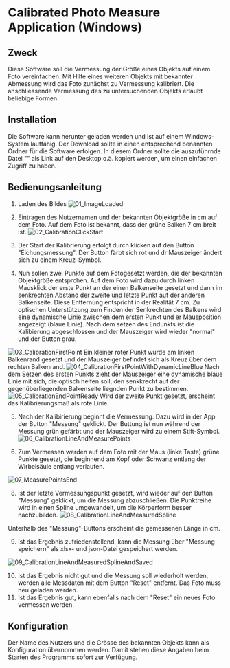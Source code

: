 # Calibrated Photo Measure Application (Windows)

## Zweck

Diese Software soll die Vermessung der Größe eines Objekts auf einem Foto vereinfachen.
Mit Hilfe eines weiteren Objekts mit bekannter Abmessung wird das Foto zunächst zu Vermessung kalibriert.
Die anschliessende Vermessung des zu untersuchenden Objekts erlaubt beliebige Formen.

## Installation

Die Software kann herunter geladen werden und ist auf einem Windows-System lauffähig.
Der Download sollte in einen entsprechend benannten Ordner für die Software erfolgen.
In diesem Ordner sollte die auszuführnde Datei "" als Link auf den Desktop o.ä. kopiert werden, 
um einen einfachen Zugriff zu haben.


## Bedienungsanleitung

1. Laden des Bildes
![01_ImageLoaded](https://github.com/user-attachments/assets/19b93d0e-237f-4ef9-a1a9-bbe2c495fc38)

2. Eintragen des Nutzernamen und der bekannten Objektgröße in cm auf dem Foto. Auf dem Foto ist bekannt, dass der grüne Balken 7 cm breit ist.
![02_CalibrationClickStart](https://github.com/user-attachments/assets/97a30a7b-4b9b-4c13-abf3-25b399846994)

3. Der Start der Kalibrierung erfolgt durch klicken auf den Button "Eichungsmessung". Der Button färbt sich rot und dr Mauszeiger ändert sich zu einem Kreuz-Symbol.
 
4. Nun sollen zwei Punkte auf dem Fotogesetzt werden, die der bekannten Objektgröße entsprchen. Auf dem Foto wird dazu durch linken Mausklick der erste Punkt an der einen Balkenseite gesetzt und dann im senkrechten Abstand der zweite und letzte Punkt auf der anderen Balkenseite. Diese Entfernung entspricht in der Realität 7 cm. Zu optischen Unterstützung zum Finden der Senkrechten des Balkens wird eine dynamische Linie zwischen dem ersten Punkt und er Mausposition angezeigt (blaue Linie). Nach dem setzen des Endunkts ist die Kalibierung abgeschlossen und der Mauszeiger wird wieder "normal" und der Button grau.

![03_CalibrationFirstPoint](https://github.com/user-attachments/assets/8ea3ddbe-cb68-4848-909d-67ccc9482c96)
Ein kleiner roter Punkt wurde am linken Balkenrand gesetzt und der Mauszeiger befindet sich als Kreuz über dem rechten Balkenrand.
![04_CalibrationFirstPointWithDynamicLineBlue](https://github.com/user-attachments/assets/950a3a48-91c8-4ecf-93f7-a70073d21edb)
Nach dem Setzen des ersten Punkts zieht der Mauszeiger eine dynamische blaue Linie mit sich, die optisch helfen soll, den senkkrecht auf der gegenüberliegenden Balkenseite liegnden Punkt zu bestimmen.
![05_CalibrationEndPointReady](https://github.com/user-attachments/assets/82b60ec2-c2d7-4e2b-9e35-5ba3cb9c13fd)
Wird der zweite Punkt gesetzt, erscheint das Kalibrierungsmaß als rote Linie.

5. Nach der Kalibirierung beginnt die Vermessung. Dazu wird in der App der Button "Messung" geklickt. Der Buttung ist nun während der Messung grün gefärbt und der Mauszeiger wird zu einem Stift-Symbol.
![06_CalibrationLineAndMeasurePoints](https://github.com/user-attachments/assets/15d90a3f-e2fe-417b-88ec-89f9d4fba555)

7. Zum Vermessen werden auf dem Foto mit der Maus (linke Taste) grüne Punkte gesetzt, die beginnend am Kopf oder Schwanz entlang der Wirbelsäule entlang verlaufen.

![07_MeasurePointsEnd](https://github.com/user-attachments/assets/8e9cd606-09d9-483c-809c-db87b7b48982)

8. Ist der letzte Vermessungspunkt gesetzt, wird wieder auf den Button "Messung" geklickt, um die Messung abzuschließen. Die Punktreihe wird in einen Spline umgewandelt, um die Körperform besser nachzubilden.
![08_CalibrationLineAndMeasuredSpline](https://github.com/user-attachments/assets/2fe13101-6623-417a-8b3f-892c749ba8b7)

Unterhalb des "Messung"-Buttons erscheint die gemessenen Länge in cm.

9. Ist das Ergebnis zufriedenstellend, kann die Messung über "Messung speichern" als xlsx- und json-Datei gespeichert werden.

![09_CalibrationLineAndMeasuredSplineAndSaved](https://github.com/user-attachments/assets/84b200de-7c66-47e3-8e08-9eefb9fc4d0e)

10. Ist das Ergebnis nicht gut und die Messung soll wiederholt werden, werden alle Messdaten mit dem Button "Reset" entfernt. Das Foto muss neu geladen werden.
13. Ist das Ergebnis gut, kann ebenfalls nach dem "Reset" ein neues Foto vermessen werden.


## Konfiguration

Der Name des Nutzers und die Grösse des bekannten Objekts kann als Konfiguration übernommen werden.
Damit stehen diese Angaben beim Starten des Programms sofort zur Verfügung.

